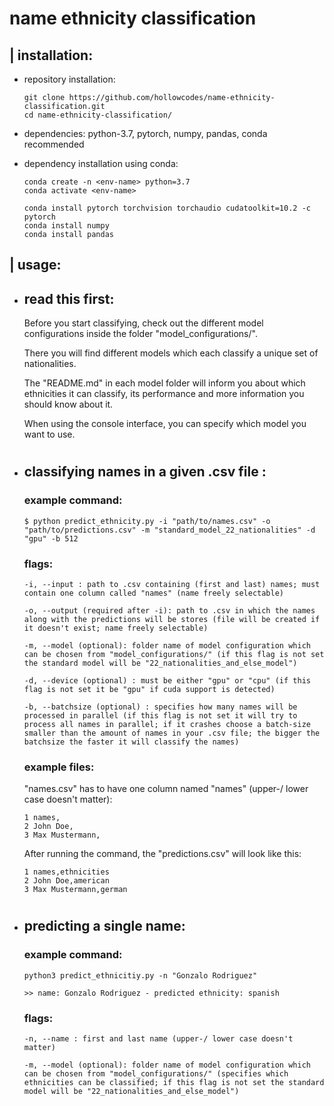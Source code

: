 # name ethnicity classification

## | installation:

- repository installation:
    ```
    git clone https://github.com/hollowcodes/name-ethnicity-classification.git
    cd name-ethnicity-classification/
    ```
- dependencies: python-3.7, pytorch, numpy, pandas, conda recommended
  
- dependency installation using conda:
    ```
    conda create -n <env-name> python=3.7
    conda activate <env-name>

    conda install pytorch torchvision torchaudio cudatoolkit=10.2 -c pytorch
    conda install numpy
    conda install pandas
    ```

## | usage:

 - ## read this first:

    Before you start classifying, check out the different model configurations inside the folder "model_configurations/".

    There you will find different models which each classify a unique set of nationalities.

    The "README.md" in each model folder will inform you about which ethnicities it can classify, its performance and more information you should know about it.

    When using the console interface, you can specify which model you want to use.

#

 - ## classifying names in a given .csv file :

    ### example command:
    ```
    $ python predict_ethnicity.py -i "path/to/names.csv" -o "path/to/predictions.csv" -m "standard_model_22_nationalities" -d "gpu" -b 512
    ```
    
    ### flags:
    ```
    -i, --input : path to .csv containing (first and last) names; must contain one column called "names" (name freely selectable)

    -o, --output (required after -i): path to .csv in which the names along with the predictions will be stores (file will be created if it doesn't exist; name freely selectable)

    -m, --model (optional): folder name of model configuration which can be chosen from "model_configurations/" (if this flag is not set the standard model will be "22_nationalities_and_else_model")

    -d, --device (optional) : must be either "gpu" or "cpu" (if this flag is not set it be "gpu" if cuda support is detected)

    -b, --batchsize (optional) : specifies how many names will be processed in parallel (if this flag is not set it will try to process all names in parallel; if it crashes choose a batch-size smaller than the amount of names in your .csv file; the bigger the batchsize the faster it will classify the names)

    ```

    ### example files:
    "names.csv" has to have one column named "names" (upper-/ lower case doesn't matter):
    ```csv
    1 names,
    2 John Doe,
    3 Max Mustermann,
    ```

    After running the command, the "predictions.csv" will look like this:
    ```csv
    1 names,ethnicities
    2 John Doe,american
    3 Max Mustermann,german
    ```

#

 - ## predicting a single name:

    ### example command:
    ```
    python3 predict_ethnicitiy.py -n "Gonzalo Rodriguez"

    >> name: Gonzalo Rodriguez - predicted ethnicity: spanish
    ```

    ### flags:
    ```
    -n, --name : first and last name (upper-/ lower case doesn't matter)
    
    -m, --model (optional): folder name of model configuration which can be chosen from "model_configurations/" (specifies which ethnicities can be classified; if this flag is not set the standard model will be "22_nationalities_and_else_model")
    ```

#

<br><br/>
